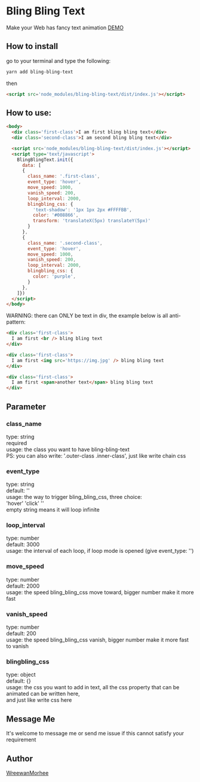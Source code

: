 # Bling Bling Text
Make your Web has fancy text animation
[DEMO]()


## How to install
go to your terminal and type the following:
```bash
yarn add bling-bling-text
```
then                 
```html
<script src='node_modules/bling-bling-text/dist/index.js'></script>
```

## How to use:

```html
<body>
  <div class='first-class'>I am first bling bling text</div>
  <div class='second-class'>I am second bling bling text</div>

  <script src='node_modules/bling-bling-text/dist/index.js'></script>
  <script type='text/javascript'>
    BlingBlingText.init({
      data: [
      {
        class_name: '.first-class',
        event_type: 'hover',
        move_speed: 1000,
        vanish_speed: 200,
        loop_interval: 2000,
        blingbling_css: {
          'text-shadow': '1px 1px 2px #FFFFBB',
          color: '#008866',
          transform: 'translateX(5px) translateY(5px)'
        }
      },
      {
        class_name: '.second-class',
        event_type: 'hover',
        move_speed: 1000,
        vanish_speed: 200,
        loop_interval: 2000,
        blingbling_css: {
          color: 'purple',
        }
      },
    ]})
  </script>
</body>
```      
WARNING: there can ONLY be text in div,
the example below is all anti-pattern:
```html
<div class='first-class'>
  I am first <br /> bling bling text
</div>

<div class='first-class'>
  I am first <img src='https://img.jpg' /> bling bling text
</div>

<div class='first-class'>
  I am first <span>another text</span> bling bling text
</div>
```        

## Parameter             
### class_name         
type: string    
required    
usage: the class you want to have bling-bling-text                
PS: you can also write: '.outer-class .inner-class',   just like write chain css

### event_type         
type: string    
default: ''    
usage: the way to trigger bling_bling_css, three choice:        
'hover' 'click' ''          
empty string means it will loop infinite

### loop_interval         
type: number    
default: 3000           
usage: the interval of each loop,
if loop mode is opened (give event_type: '')

### move_speed         
type: number    
default: 2000    
usage: the speed bling_bling_css move toward, bigger number make it more fast

### vanish_speed         
type: number    
default: 200    
usage: the speed bling_bling_css vanish, bigger number make it more fast to vanish

### blingbling_css         
type: object    
default: {}    
usage: the css you want to add in text,
all the css property that can be animated can be written here,                
and just like write css here


## Message Me
It's welcome to message me or send me issue if this cannot satisfy your requirement

## Author
[WreewanMorhee](https://github.com/WreewanMorhee)

